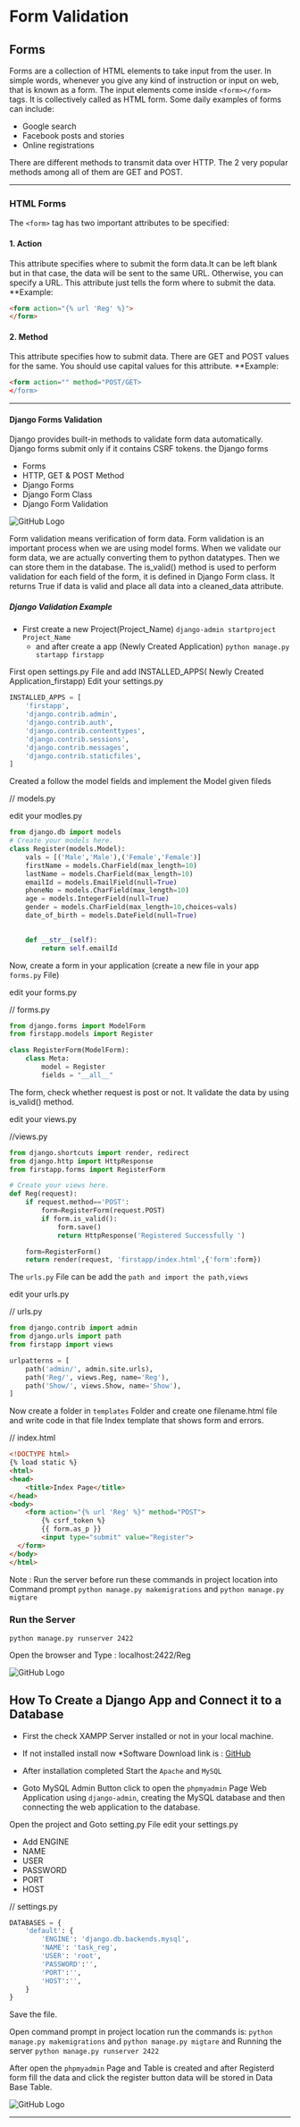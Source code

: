 # Form Validation

## Forms
Forms are a collection of HTML elements to take input from the user. In simple words, whenever you give any kind of instruction or input on web, that is known as a form.
The input elements come inside ```<form></form>``` tags. It is collectively called as HTML form. 
Some daily examples of forms can include:
* Google search
* Facebook posts and stories
* Online registrations

There are different methods to transmit data over HTTP. The 2 very popular methods among all of them are GET and POST.
____

### HTML Forms

The ``` <form> ``` tag has two important attributes to be specified:

#### 1. Action
This attribute specifies where to submit the form data.It can be left blank but in that case, the data will be sent to the same URL. Otherwise, you can specify a URL. This attribute just tells the form where to submit the data.
**Example:

```html
<form action="{% url 'Reg' %}"> 
</form>
```
#### 2. Method
This attribute specifies how to submit data. There are GET and POST values for the same. You should use capital values for this attribute.
**Example:

```html
<form action="" method="POST/GET>
</form>
```
____

#### Django Forms Validation

Django provides built-in methods to validate form data automatically. Django forms submit only if it contains CSRF tokens.
the Django forms
* Forms
* HTTP, GET & POST Method
* Django Forms
* Django Form Class
* Django Form Validation

![GitHub Logo](/images/Djangoforms.jpg)

Form validation means verification of form data. Form validation is an important process when we are using model forms. When we validate our form data, we are actually converting them to python datatypes. Then we can store them in the database.
The is_valid() method is used to perform validation for each field of the form, it is defined in Django Form class. It returns True if data is valid and place all data into a cleaned_data attribute.

##### Django Validation Example

* First create a new Project(Project_Name)
     ``` django-admin startproject Project_Name ```
  * and after create a app (Newly Created Application)
    ``` python manage.py startapp firstapp ```
    
First open settings.py File and add INSTALLED_APPS( Newly Created Application_firstapp)
Edit your settings.py
```python
INSTALLED_APPS = [
    'firstapp',
    'django.contrib.admin',
    'django.contrib.auth',
    'django.contrib.contenttypes',
    'django.contrib.sessions',
    'django.contrib.messages',
    'django.contrib.staticfiles',
]
```

Created a follow the model fields and implement the Model given fileds 

// models.py

 edit your modles.py

```python
from django.db import models
# Create your models here.
class Register(models.Model):
	vals = [('Male','Male'),('Female','Female')]
	firstName = models.CharField(max_length=10)
	lastName = models.CharField(max_length=10)
	emailId = models.EmailField(null=True)
	phoneNo = models.CharField(max_length=10)
	age = models.IntegerField(null=True)
	gender = models.CharField(max_length=10,choices=vals)
	date_of_birth = models.DateField(null=True)
	

	def __str__(self):
		return self.emailId
```

Now, create a form in your application (create a new file in your app ``forms.py`` File)

 edit your forms.py

// forms.py

```python
from django.forms import ModelForm
from firstapp.models import Register

class RegisterForm(ModelForm):
	class Meta:
		model = Register
		fields = "__all__"
```

The form, check whether request is post or not. It validate the data by using is_valid() method.

edit your views.py

//views.py
```python
from django.shortcuts import render, redirect
from django.http import HttpResponse
from firstapp.forms import RegisterForm

# Create your views here.
def Reg(request):
	if request.method=='POST':
		form=RegisterForm(request.POST)
		if form.is_valid():
			form.save()
			return HttpResponse('Registered Successfully ')

	form=RegisterForm()
	return render(request, 'firstapp/index.html',{'form':form})
```

The ```urls.py``` File can be add the ```path and import the path,views```

 edit your urls.py
 
// urls.py

```python
from django.contrib import admin
from django.urls import path
from firstapp import views

urlpatterns = [
    path('admin/', admin.site.urls),
    path('Reg/', views.Reg, name='Reg'),
    path('Show/', views.Show, name='Show'),
]
```

Now create a folder in ```templates``` Folder and create one filename.html file and write code in that file 
Index template that shows form and errors.

// index.html
```html
<!DOCTYPE html>
{% load static %}
<html>
<head>
	<title>Index Page</title>
</head>
<body>
	<form action="{% url 'Reg' %}" method="POST">
		{% csrf_token %}
		{{ form.as_p }}
		<input type="submit" value="Register">
  </form>
</body>
</html>
```

Note : Run the server before run these commands in project location into Command prompt
     ```python manage.py makemigrations```
     and
     ```python manage.py migtare```

### Run the Server

```python manage.py runserver 2422```

Open the browser and Type : localhost:2422/Reg

![GitHub Logo](/images/Reg.png)


## How To Create a Django App and Connect it to a Database
* First the check XAMPP Server installed or not in your local machine.
* If not installed install now
	*Software Download link is : [GitHub](https://www.apachefriends.org/download.html)

* After installation completed Start the ``Apache`` and ``MySQL``
* Goto MySQL Admin Button click to open the ```phpmyadmin``` Page
Web Application using ``django-admin``, creating the MySQL database and then connecting the web application to the database.

Open the project and Goto setting.py File 
edit your settings.py
* Add ENGINE
* NAME
* USER
* PASSWORD
* PORT
* HOST
 
// settings.py
```python
DATABASES = {
    'default': {
        'ENGINE': 'django.db.backends.mysql',
        'NAME': 'task_reg',
        'USER': 'root',
        'PASSWORD':'',
        'PORT':'',
        'HOST':'',
    }
}
```
Save the file.

Open command prompt in project location run the commands is:
```python manage.py makemigrations```
     and
```python manage.py migtare```
and Running the server 
``` python manage.py runserver 2422 ```

After open the ```phpmyadmin``` Page and Table is created and after Registerd form fill the data and click the register button data will be stored in Data Base Table.

![GitHub Logo](/images/mysqlpage.png)








____






